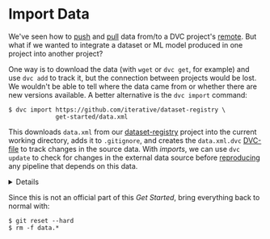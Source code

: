 # Import Data

We've seen how to [push](/doc/get-started/store-data) and
[pull](/doc/get-started/retrieve-data) data from/to a <abbr>DVC project</abbr>'s
[remote](/doc/command-reference/remote). But what if we wanted to integrate a
dataset or ML model produced in one project into another project?

One way is to download the data (with `wget` or `dvc get`, for example) and use
`dvc add` to track it, but the connection between projects would be lost. We
wouldn't be able to tell where the data came from or whether there are new
versions available. A better alternative is the `dvc import` command:

<!--
In the [Add Files](/doc/get-started/add-files) chapter, for example, we download
raw data using the `dvc get` command, and then track it with `dvc add`. Let's
replace this previous step with an _import stage_:

```dvc
$ ...
$ dvc import https://github.com/iterative/dataset-registry \
             get-started/data.xml -o data/data.xml
```
-->

```dvc
$ dvc import https://github.com/iterative/dataset-registry \
             get-started/data.xml
```

This downloads `data.xml` from our
[dataset-registry](https://github.com/iterative/dataset-registry) project into
the current working directory, adds it to `.gitignore`, and creates the
`data.xml.dvc` [DVC-file](/doc/user-guide/dvc-file-format) to track changes in
the source data. With _imports_, we can use `dvc update` to check for changes in
the external data source before [reproducing](/doc/get-started/reproduce) any
<abbr>pipeline</abbr> that depends on this data.

<details>

### Expand to learn more about imports

Note that the [dataset-registry](https://github.com/iterative/dataset-registry)
repository doesn't actually contain a `get-started/data.xml` file. Instead, DVC
inspects
[get-started/data.xml.dvc](https://github.com/iterative/dataset-registry/blob/master/get-started/data.xml.dvc)
and tries to retrieve the file using the project's default remote (configured
[here](https://github.com/iterative/dataset-registry/blob/master/.dvc/config)).

DVC-files created by `dvc import` are called _import stages_. They use the
`repo` field in the dependencies section (`deps`) in order to track source data
changes (as an [external dependency](/doc/user-guide/external-dependencies)),
enabling the reusability of data artifacts. For example:

```yaml
md5: fd56a1794c147fea48d408f2bc95a33a
locked: true
deps:
  - path: get-started/data.xml
    repo:
      url: https://github.com/iterative/dataset-registry
      rev_lock: 7476a858f6200864b5755863c729bff41d0fb045
outs:
  - md5: a304afb96060aad90176268345e10355
    path: data.xml
    cache: true
    metric: false
    persist: false
```

The `url` subfield under `repo` points to the source project, while `rev_lock`
lets DVC know which Git repository version the data came from. Note that
`dvc update`, when successful, updates the `rev_lock` value.

</details>

Since this is not an official part of this _Get Started_, bring everything back
to normal with:

```dvc
$ git reset --hard
$ rm -f data.*
```
